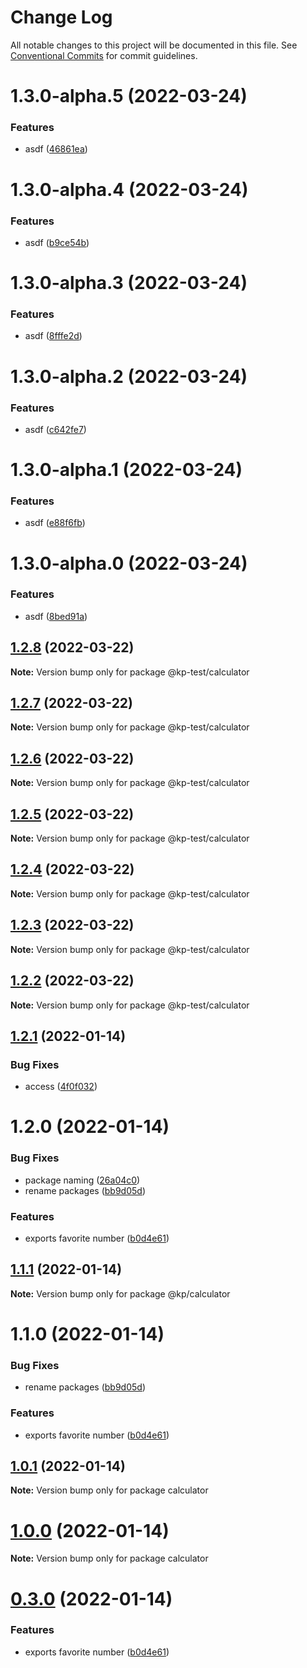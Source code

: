 # Change Log

All notable changes to this project will be documented in this file.
See [Conventional Commits](https://conventionalcommits.org) for commit guidelines.

# 1.3.0-alpha.5 (2022-03-24)


### Features

* asdf ([46861ea](https://github.com/kevinpagtakhan/calculator-js/commit/46861ea24e5a0c8057d05b9b265ec9871e42beed))





# 1.3.0-alpha.4 (2022-03-24)


### Features

* asdf ([b9ce54b](https://github.com/kevinpagtakhan/calculator-js/commit/b9ce54b4c7e78f1ecc9b88abf678f2e47142ae00))





# 1.3.0-alpha.3 (2022-03-24)


### Features

* asdf ([8fffe2d](https://github.com/kevinpagtakhan/calculator-js/commit/8fffe2d8922d748c18a7fb30003ba265919fab9d))





# 1.3.0-alpha.2 (2022-03-24)


### Features

* asdf ([c642fe7](https://github.com/kevinpagtakhan/calculator-js/commit/c642fe7fe24bea59cac38bebb31b5e182dbbaf3a))





# 1.3.0-alpha.1 (2022-03-24)


### Features

* asdf ([e88f6fb](https://github.com/kevinpagtakhan/calculator-js/commit/e88f6fb83ca17935523f76fddf31bcaac311000c))





# 1.3.0-alpha.0 (2022-03-24)


### Features

* asdf ([8bed91a](https://github.com/kevinpagtakhan/calculator-js/commit/8bed91a9ff7ae6a53bbc164cc5135d668cfc496b))





## [1.2.8](https://github.com/kevinpagtakhan/calculator-js/compare/@kp-test/calculator@1.2.7...@kp-test/calculator@1.2.8) (2022-03-22)

**Note:** Version bump only for package @kp-test/calculator





## [1.2.7](https://github.com/kevinpagtakhan/calculator-js/compare/@kp-test/calculator@1.2.6...@kp-test/calculator@1.2.7) (2022-03-22)

**Note:** Version bump only for package @kp-test/calculator





## [1.2.6](https://github.com/kevinpagtakhan/calculator-js/compare/@kp-test/calculator@1.2.5...@kp-test/calculator@1.2.6) (2022-03-22)

**Note:** Version bump only for package @kp-test/calculator





## [1.2.5](https://github.com/kevinpagtakhan/calculator-js/compare/@kp-test/calculator@1.2.4...@kp-test/calculator@1.2.5) (2022-03-22)

**Note:** Version bump only for package @kp-test/calculator





## [1.2.4](https://github.com/kevinpagtakhan/calculator-js/compare/@kp-test/calculator@1.2.3...@kp-test/calculator@1.2.4) (2022-03-22)

**Note:** Version bump only for package @kp-test/calculator





## [1.2.3](https://github.com/kevinpagtakhan/calculator-js/compare/@kp-test/calculator@1.2.2...@kp-test/calculator@1.2.3) (2022-03-22)

**Note:** Version bump only for package @kp-test/calculator





## [1.2.2](https://github.com/kevinpagtakhan/calculator-js/compare/@kp-test/calculator@1.2.1...@kp-test/calculator@1.2.2) (2022-03-22)

**Note:** Version bump only for package @kp-test/calculator





## [1.2.1](https://github.com/kevinpagtakhan/calculator-js/compare/@kp-test/calculator@1.2.0...@kp-test/calculator@1.2.1) (2022-01-14)


### Bug Fixes

* access ([4f0f032](https://github.com/kevinpagtakhan/calculator-js/commit/4f0f0327f105f5c206b32ca1d9b15ee542fd927e))





# 1.2.0 (2022-01-14)


### Bug Fixes

* package naming ([26a04c0](https://github.com/kevinpagtakhan/calculator-js/commit/26a04c0df308ac546c9c1c65702cdb1503d87856))
* rename packages ([bb9d05d](https://github.com/kevinpagtakhan/calculator-js/commit/bb9d05d8e9c56bc35e32819ae9f934a56f1602c7))


### Features

* exports favorite number ([b0d4e61](https://github.com/kevinpagtakhan/calculator-js/commit/b0d4e61392a876d171abbf0b0efda51a9be4dcf4))





## [1.1.1](https://github.com/kevinpagtakhan/calculator-js/compare/@kp/calculator@1.1.0...@kp/calculator@1.1.1) (2022-01-14)

**Note:** Version bump only for package @kp/calculator





# 1.1.0 (2022-01-14)


### Bug Fixes

* rename packages ([bb9d05d](https://github.com/kevinpagtakhan/calculator-js/commit/bb9d05d8e9c56bc35e32819ae9f934a56f1602c7))


### Features

* exports favorite number ([b0d4e61](https://github.com/kevinpagtakhan/calculator-js/commit/b0d4e61392a876d171abbf0b0efda51a9be4dcf4))





## [1.0.1](https://github.com/kevinpagtakhan/calculator-js/compare/calculator@1.0.0...calculator@1.0.1) (2022-01-14)

**Note:** Version bump only for package calculator





# [1.0.0](https://github.com/kevinpagtakhan/calculator-js/compare/calculator@0.3.0...calculator@1.0.0) (2022-01-14)

**Note:** Version bump only for package calculator





# [0.3.0](https://github.com/kevinpagtakhan/calculator-js/compare/calculator@0.2.0...calculator@0.3.0) (2022-01-14)


### Features

* exports favorite number ([b0d4e61](https://github.com/kevinpagtakhan/calculator-js/commit/b0d4e61392a876d171abbf0b0efda51a9be4dcf4))
